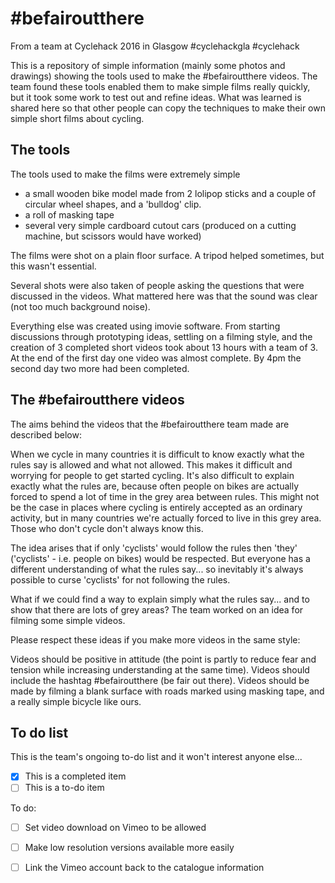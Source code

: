 # \#befairoutthere
From a team at Cyclehack 2016 in Glasgow \#cyclehackgla \#cyclehack

This is a repository of simple information (mainly some photos and drawings) showing the tools used to make the \#befairoutthere videos. The team found these tools enabled them to make simple films really quickly, but it took some work to test out and refine ideas. What was learned is shared here so that other people can copy the techniques to make their own simple short films about cycling. 

## The tools

The tools used to make the films were extremely simple 
- a small wooden bike model made from 2 lolipop sticks and a couple of circular wheel shapes, and a 'bulldog' clip. 
- a roll of masking tape
- several very simple cardboard cutout cars (produced on a cutting machine, but scissors would have worked)

The films were shot on a plain floor surface. A tripod helped sometimes, but this wasn't essential. 

Several shots were also taken of people asking the questions that were discussed in the videos. What mattered here was that the sound was clear (not too much background noise).

Everything else was created using imovie software. From starting discussions through prototyping ideas, settling on a filming style, and the creation of 3 completed short videos took about 13 hours with a team of 3. At the end of the first day one video was almost complete. By 4pm the second day two more had been completed.

## The \#befairoutthere videos

The aims behind the videos that the \#befairoutthere team made are described below:

When we cycle in many countries it is difficult to know exactly what the rules say is allowed and what not allowed. This makes it difficult and worrying for people to get started cycling. It's also difficult to explain exactly what the rules are, because often people on bikes are actually forced to spend a lot of time in the grey area between rules. This might not be the case in places where cycling is entirely accepted as an ordinary activity, but in many countries we're actually forced to live in this grey area. Those who don't cycle don't always know this.

The idea arises that if only 'cyclists' would follow the rules then 'they' ('cyclists' - i.e. people on bikes) would be respected. But everyone has a different understanding of what the rules say... so inevitably it's always possible to curse 'cyclists' for not following the rules.

What if we could find a way to explain simply what the rules say... and to show that there are lots of grey areas? The team worked on an idea for filming some simple videos. 

Please respect these ideas if you make more videos in the same style:

Videos should be positive in attitude (the point is partly to reduce fear and tension while increasing understanding at the same time).
Videos should include the hashtag #befairoutthere (be fair out there).
Videos should be made by filming a blank surface with roads marked using masking tape, and a really simple bicycle like ours.

## To do list

This is the team's ongoing to-do list and it won't interest anyone else...

- [x] This is a completed item
- [ ] This is a to-do item

To do:
- [ ] Set video download on Vimeo to be allowed
- [ ] Make low resolution versions available more easily
- [ ] Link the Vimeo account back to the catalogue information
 

